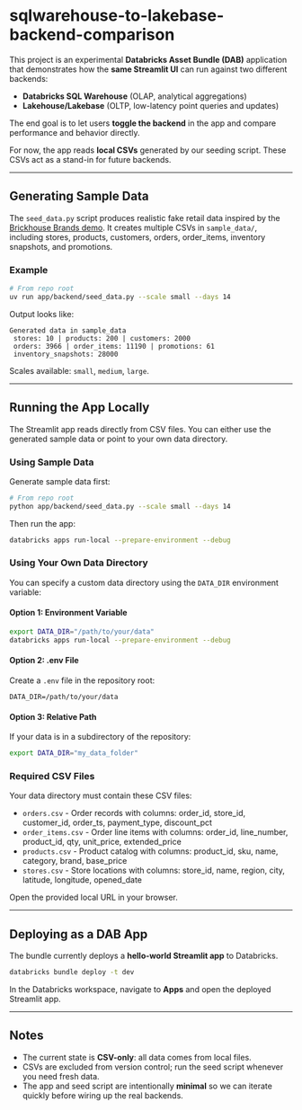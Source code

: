 # sqlwarehouse-to-lakebase-backend-comparison

This project is an experimental **Databricks Asset Bundle (DAB)** application that demonstrates how the **same Streamlit UI** can run against two different backends:

- **Databricks SQL Warehouse** (OLAP, analytical aggregations)
- **Lakehouse/Lakebase** (OLTP, low-latency point queries and updates)

The end goal is to let users **toggle the backend** in the app and compare performance and behavior directly.

For now, the app reads **local CSVs** generated by our seeding script. These CSVs act as a stand-in for future backends.

---


## Generating Sample Data

The `seed_data.py` script produces realistic fake retail data inspired by the [Brickhouse Brands demo](https://github.com/databricks-solutions/brickhouse-brands-demo).
It creates multiple CSVs in `sample_data/`, including stores, products, customers, orders, order_items, inventory snapshots, and promotions.

### Example

```bash
# From repo root
uv run app/backend/seed_data.py --scale small --days 14
```

Output looks like:

```
Generated data in sample_data
 stores: 10 | products: 200 | customers: 2000
 orders: 3966 | order_items: 11190 | promotions: 61
 inventory_snapshots: 28000
```

Scales available: `small`, `medium`, `large`.

---

## Running the App Locally

The Streamlit app reads directly from CSV files. You can either use the generated sample data or point to your own data directory.

### Using Sample Data

Generate sample data first:

```bash
# From repo root
python app/backend/seed_data.py --scale small --days 14
```

Then run the app:

```bash
databricks apps run-local --prepare-environment --debug
```

### Using Your Own Data Directory

You can specify a custom data directory using the `DATA_DIR` environment variable:

#### Option 1: Environment Variable
```bash
export DATA_DIR="/path/to/your/data"
databricks apps run-local --prepare-environment --debug
```

#### Option 2: .env File
Create a `.env` file in the repository root:
```env
DATA_DIR=/path/to/your/data
```

#### Option 3: Relative Path
If your data is in a subdirectory of the repository:
```bash
export DATA_DIR="my_data_folder"
```

### Required CSV Files

Your data directory must contain these CSV files:
- `orders.csv` - Order records with columns: order_id, store_id, customer_id, order_ts, payment_type, discount_pct
- `order_items.csv` - Order line items with columns: order_id, line_number, product_id, qty, unit_price, extended_price
- `products.csv` - Product catalog with columns: product_id, sku, name, category, brand, base_price
- `stores.csv` - Store locations with columns: store_id, name, region, city, latitude, longitude, opened_date

Open the provided local URL in your browser.

---

## Deploying as a DAB App

The bundle currently deploys a **hello-world Streamlit app** to Databricks.

```bash
databricks bundle deploy -t dev
```

In the Databricks workspace, navigate to **Apps** and open the deployed Streamlit app.

---

## Notes

- The current state is **CSV-only**: all data comes from local files.
- CSVs are excluded from version control; run the seed script whenever you need fresh data.
- The app and seed script are intentionally **minimal** so we can iterate quickly before wiring up the real backends.
